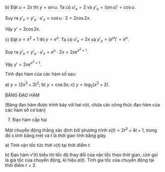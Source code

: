 b) Đặt $u = 2x$ thì $y = \sin u$. Ta có $u'_x = 2$ và $y'_u = (\sin u)' = \cos u$.

Suy ra $y'_x = y'_u \cdot u'_x = \cos u \cdot 2 = 2 \cos 2x$.

Vậy $y' = 2 \cos 2x$.

c) Đặt $u = x^2 + 1$ thì $y = e^u$. Ta có $u'_x = 2x$ và $y'_u = (e^u)' = e^u$.

Suy ra $y'_x = y'_u \cdot u'_x = e^u \cdot 2x = 2xe^{x^2+1}$.

Vậy $y' = 2xe^{x^2+1}$.

Tính đạo hàm của các hàm số sau:

a) $y = (2x^3 + 3)^2$;     b) $y = \cos 3x$;     c) $y = \log_2 (x^2 + 2)$.

BẢNG ĐẠO HÀM

[Bảng đạo hàm được trình bày với hai cột, chứa các công thức đạo hàm của các hàm số cơ bản]

7. Đạo hàm cấp hai

Một chuyển động thẳng xác định bởi phương trình $s(t) = 2t^3 + 4t + 1$, trong đó $s$ tính bằng mét và $t$ là thời gian tính bằng giây.

a) Tính vận tốc tức thời $v(t)$ tại thời điểm $t$.

b) Đạo hàm $v'(t)$ biểu thị tốc độ thay đổi của vận tốc theo thời gian, còn gọi là gia tốc của chuyển động, kí hiệu $a(t)$. Tính gia tốc của chuyển động tại thời điểm $t = 2$.